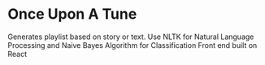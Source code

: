 # Once Upon A Tune

Generates playlist based on story or text.
Use NLTK for Natural Language Processing and Naive Bayes Algorithm for Classification
Front end built on React
